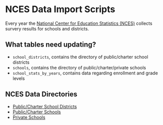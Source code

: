 # NCES Data Import Scripts

Every year the [National Center for Education Statistics (NCES)](https://nces.ed.gov/)
collects survery results for schools and districts.

## What tables need updating?

* `school_districts`, contains the directory of public/charter school districts
* `schools`, contains the directory of public/charter/private schools
* `school_stats_by_years`, contains data regarding enrollment and grade levels

## NCES Data Directories

* [Public/Charter School Districts](https://nces.ed.gov/ccd/pubagency.asp)
* [Public/Charter Schools](https://nces.ed.gov/ccd/pubschuniv.asp)
* [Private Schools](https://nces.ed.gov/surveys/pss/pssdata.asp)
